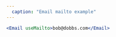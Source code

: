 ```yaml
---
  caption: "Email mailto example"
---
```


<!-- markdownlint-disable MD041 -->
<!-- dprint-ignore -->
```jsx
<Email useMailto>bob@dobbs.com</Email>
```
